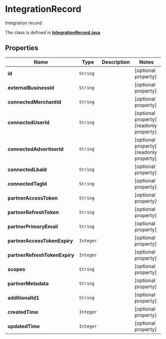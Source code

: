 

# IntegrationRecord

Integration record

The class is defined in **[IntegrationRecord.java](../../src/main/java/org/openapitools/model/IntegrationRecord.java)**

## Properties

Name | Type | Description | Notes
------------ | ------------- | ------------- | -------------
**id** | `String` |  |  [optional property]
**externalBusinessId** | `String` |  |  [optional property]
**connectedMerchantId** | `String` |  |  [optional property]
**connectedUserId** | `String` |  |  [optional property] [readonly property]
**connectedAdvertiserId** | `String` |  |  [optional property] [readonly property]
**connectedLbaId** | `String` |  |  [optional property]
**connectedTagId** | `String` |  |  [optional property]
**partnerAccessToken** | `String` |  |  [optional property]
**partnerRefreshToken** | `String` |  |  [optional property]
**partnerPrimaryEmail** | `String` |  |  [optional property]
**partnerAccessTokenExpiry** | `Integer` |  |  [optional property]
**partnerRefreshTokenExpiry** | `Integer` |  |  [optional property]
**scopes** | `String` |  |  [optional property]
**partnerMetadata** | `String` |  |  [optional property]
**additionalId1** | `String` |  |  [optional property]
**createdTime** | `Integer` |  |  [optional property]
**updatedTime** | `Integer` |  |  [optional property]



















